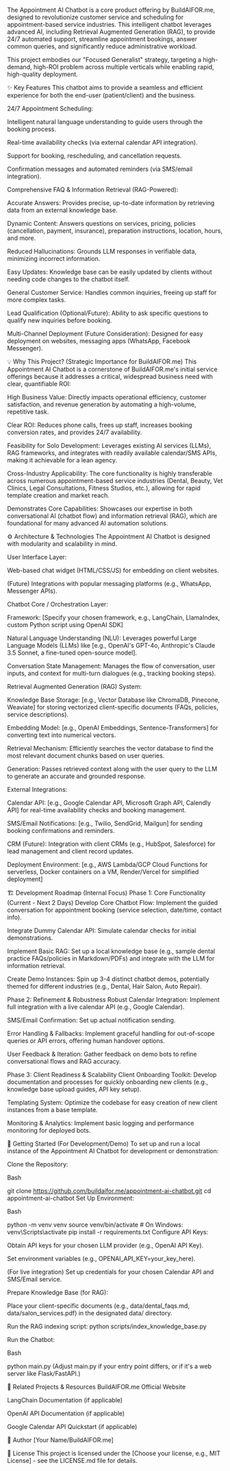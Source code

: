 The Appointment AI Chatbot is a core product offering by BuildAIFOR.me, designed to revolutionize customer service and scheduling for appointment-based service industries. This intelligent chatbot leverages advanced AI, including Retrieval Augmented Generation (RAG), to provide 24/7 automated support, streamline appointment bookings, answer common queries, and significantly reduce administrative workload.

This project embodies our "Focused Generalist" strategy, targeting a high-demand, high-ROI problem across multiple verticals while enabling rapid, high-quality deployment.

✨ Key Features
This chatbot aims to provide a seamless and efficient experience for both the end-user (patient/client) and the business.

24/7 Appointment Scheduling:

Intelligent natural language understanding to guide users through the booking process.

Real-time availability checks (via external calendar API integration).

Support for booking, rescheduling, and cancellation requests.

Confirmation messages and automated reminders (via SMS/email integration).

Comprehensive FAQ & Information Retrieval (RAG-Powered):

Accurate Answers: Provides precise, up-to-date information by retrieving data from an external knowledge base.

Dynamic Content: Answers questions on services, pricing, policies (cancellation, payment, insurance), preparation instructions, location, hours, and more.

Reduced Hallucinations: Grounds LLM responses in verifiable data, minimizing incorrect information.

Easy Updates: Knowledge base can be easily updated by clients without needing code changes to the chatbot itself.

General Customer Service: Handles common inquiries, freeing up staff for more complex tasks.

Lead Qualification (Optional/Future): Ability to ask specific questions to qualify new inquiries before booking.

Multi-Channel Deployment (Future Consideration): Designed for easy deployment on websites, messaging apps (WhatsApp, Facebook Messenger).

💡 Why This Project? (Strategic Importance for BuildAIFOR.me)
This Appointment AI Chatbot is a cornerstone of BuildAIFOR.me's initial service offerings because it addresses a critical, widespread business need with clear, quantifiable ROI:

High Business Value: Directly impacts operational efficiency, customer satisfaction, and revenue generation by automating a high-volume, repetitive task.

Clear ROI: Reduces phone calls, frees up staff, increases booking conversion rates, and provides 24/7 availability.

Feasibility for Solo Development: Leverages existing AI services (LLMs), RAG frameworks, and integrates with readily available calendar/SMS APIs, making it achievable for a lean agency.

Cross-Industry Applicability: The core functionality is highly transferable across numerous appointment-based service industries (Dental, Beauty, Vet Clinics, Legal Consultations, Fitness Studios, etc.), allowing for rapid template creation and market reach.

Demonstrates Core Capabilities: Showcases our expertise in both conversational AI (chatbot flow) and information retrieval (RAG), which are foundational for many advanced AI automation solutions.

⚙️ Architecture & Technologies
The Appointment AI Chatbot is designed with modularity and scalability in mind.

User Interface Layer:

Web-based chat widget (HTML/CSS/JS) for embedding on client websites.

(Future) Integrations with popular messaging platforms (e.g., WhatsApp, Messenger APIs).

Chatbot Core / Orchestration Layer:

Framework: [Specify your chosen framework, e.g., LangChain, LlamaIndex, custom Python script using OpenAI SDK]

Natural Language Understanding (NLU): Leverages powerful Large Language Models (LLMs) like [e.g., OpenAI's GPT-4o, Anthropic's Claude 3.5 Sonnet, a fine-tuned open-source model].

Conversation State Management: Manages the flow of conversation, user inputs, and context for multi-turn dialogues (e.g., tracking booking steps).

Retrieval Augmented Generation (RAG) System:

Knowledge Base Storage: [e.g., Vector Database like ChromaDB, Pinecone, Weaviate] for storing vectorized client-specific documents (FAQs, policies, service descriptions).

Embedding Model: [e.g., OpenAI Embeddings, Sentence-Transformers] for converting text into numerical vectors.

Retrieval Mechanism: Efficiently searches the vector database to find the most relevant document chunks based on user queries.

Generation: Passes retrieved context along with the user query to the LLM to generate an accurate and grounded response.

External Integrations:

Calendar API: [e.g., Google Calendar API, Microsoft Graph API, Calendly API] for real-time availability checks and booking management.

SMS/Email Notifications: [e.g., Twilio, SendGrid, Mailgun] for sending booking confirmations and reminders.

CRM (Future): Integration with client CRMs (e.g., HubSpot, Salesforce) for lead management and client record updates.

Deployment Environment: [e.g., AWS Lambda/GCP Cloud Functions for serverless, Docker containers on a VM, Render/Vercel for simplified deployment]

🏗️ Development Roadmap (Internal Focus)
Phase 1: Core Functionality (Current - Next 2 Days)
Develop Core Chatbot Flow: Implement the guided conversation for appointment booking (service selection, date/time, contact info).

Integrate Dummy Calendar API: Simulate calendar checks for initial demonstrations.

Implement Basic RAG: Set up a local knowledge base (e.g., sample dental practice FAQs/policies in Markdown/PDFs) and integrate with the LLM for information retrieval.

Create Demo Instances: Spin up 3-4 distinct chatbot demos, potentially themed for different industries (e.g., Dental, Hair Salon, Auto Repair).

Phase 2: Refinement & Robustness
Robust Calendar Integration: Implement full integration with a live calendar API (e.g., Google Calendar).

SMS/Email Confirmation: Set up actual notification sending.

Error Handling & Fallbacks: Implement graceful handling for out-of-scope queries or API errors, offering human handover options.

User Feedback & Iteration: Gather feedback on demo bots to refine conversational flows and RAG accuracy.

Phase 3: Client Readiness & Scalability
Client Onboarding Toolkit: Develop documentation and processes for quickly onboarding new clients (e.g., knowledge base upload guides, API key setup).

Templating System: Optimize the codebase for easy creation of new client instances from a base template.

Monitoring & Analytics: Implement basic logging and performance monitoring for deployed bots.

🤝 Getting Started (For Development/Demo)
To set up and run a local instance of the Appointment AI Chatbot for development or demonstration:

Clone the Repository:

Bash

git clone https://github.com/buildaifor.me/appointment-ai-chatbot.git
cd appointment-ai-chatbot
Set Up Environment:

Bash

python -m venv venv
source venv/bin/activate  # On Windows: venv\Scripts\activate
pip install -r requirements.txt
Configure API Keys:

Obtain API keys for your chosen LLM provider (e.g., OpenAI API Key).

Set environment variables (e.g., OPENAI_API_KEY=your_key_here).

(For live integration) Set up credentials for your chosen Calendar API and SMS/Email service.

Prepare Knowledge Base (for RAG):

Place your client-specific documents (e.g., data/dental_faqs.md, data/salon_services.pdf) in the designated data/ directory.

Run the RAG indexing script: python scripts/index_knowledge_base.py

Run the Chatbot:

Bash

python main.py
(Adjust main.py if your entry point differs, or if it's a web server like Flask/FastAPI.)

🔗 Related Projects & Resources
BuildAIFOR.me Official Website

LangChain Documentation (if applicable)

OpenAI API Documentation (if applicable)

Google Calendar API Quickstart (if applicable)

👤 Author
[Your Name/BuildAIFOR.me]

📄 License
This project is licensed under the [Choose your license, e.g., MIT License] - see the LICENSE.md file for details.
